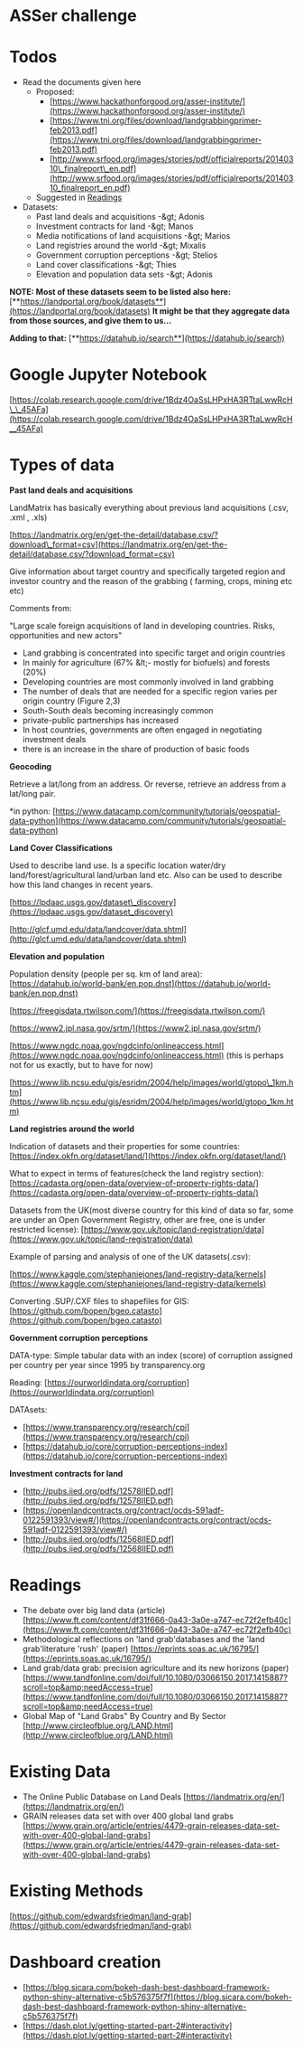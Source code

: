 # ASSer challenge

Todos
================

- Read the documents given here
  - Proposed:
    - [https://www.hackathonforgood.org/asser-institute/](https://www.hackathonforgood.org/asser-institute/)
    - [https://www.tni.org/files/download/landgrabbingprimer-feb2013.pdf](https://www.tni.org/files/download/landgrabbingprimer-feb2013.pdf)
    - [http://www.srfood.org/images/stories/pdf/officialreports/20140310\_finalreport\_en.pdf](http://www.srfood.org/images/stories/pdf/officialreports/20140310_finalreport_en.pdf)
  - Suggested in [Readings](#readings)
- Datasets:
  - Past land deals and acquisitions -\&gt; Adonis
  - Investment contracts for land -\&gt; Manos
  - Media notifications of land acquisitions -\&gt; Marios
  - Land registries around the world -\&gt; Mixalis
  - Government corruption perceptions -\&gt; Stelios
  - Land cover classifications -\&gt; Thies
  - Elevation and population data sets -\&gt; Adonis

**NOTE: Most of these datasets seem to be listed also here:** [**https://landportal.org/book/datasets**](https://landportal.org/book/datasets) **It might be that they aggregate data from those sources, and give them to us…**

**Adding to that:** [**https://datahub.io/search**](https://datahub.io/search)

Google Jupyter Notebook
================
[https://colab.research.google.com/drive/1Bdz4OaSsLHPxHA3RTtaLwwRcH\_\_45AFa](https://colab.research.google.com/drive/1Bdz4OaSsLHPxHA3RTtaLwwRcH__45AFa)

Types of data
================

**Past land deals and acquisitions**

LandMatrix has basically everything about previous land acquisitions (.csv, .xml , .xls)

[https://landmatrix.org/en/get-the-detail/database.csv/?download\_format=csv](https://landmatrix.org/en/get-the-detail/database.csv/?download_format=csv)

Give information about target country and specifically targeted region and investor country and the reason of the grabbing ( farming, crops, mining etc etc)

Comments from:

&quot;Large scale foreign acquisitions of land in developing countries. Risks, opportunities and new actors&quot;

- Land grabbing is concentrated into specific target and origin countries
- In mainly for agriculture (67%  \&lt;- mostly for biofuels) and forests (20%)
- Developing countries are most commonly involved in land grabbing
- The number of deals that are needed for a specific region varies per origin country (Figure 2,3)
- South-South deals becoming increasingly common
- private-public partnerships has increased
- In host countries, governments are often engaged in negotiating investment deals
-  there is an increase in the share of production of basic foods

**Geocoding**

Retrieve a lat/long from an address. Or reverse, retrieve an address from a lat/long pair.

\*in python: [https://www.datacamp.com/community/tutorials/geospatial-data-python](https://www.datacamp.com/community/tutorials/geospatial-data-python)

**Land Cover Classifications**

Used to describe land use. Is a specific location water/dry land/forest/agricultural land/urban land etc. Also can be used to describe how this land changes in recent years.

[https://lpdaac.usgs.gov/dataset\_discovery](https://lpdaac.usgs.gov/dataset_discovery)

[http://glcf.umd.edu/data/landcover/data.shtml](http://glcf.umd.edu/data/landcover/data.shtml)

**Elevation and population**

Population density (people per sq. km of land area): [https://datahub.io/world-bank/en.pop.dnst](https://datahub.io/world-bank/en.pop.dnst)

[https://freegisdata.rtwilson.com/](https://freegisdata.rtwilson.com/)

[https://www2.jpl.nasa.gov/srtm/](https://www2.jpl.nasa.gov/srtm/)

[https://www.ngdc.noaa.gov/ngdcinfo/onlineaccess.html](https://www.ngdc.noaa.gov/ngdcinfo/onlineaccess.html) (this is perhaps not for us exactly, but to have for now)

[https://www.lib.ncsu.edu/gis/esridm/2004/help/images/world/gtopo\_1km.htm](https://www.lib.ncsu.edu/gis/esridm/2004/help/images/world/gtopo_1km.htm)

**Land registries around the world**

Indication of datasets and their properties for some countries:[https://index.okfn.org/dataset/land/](https://index.okfn.org/dataset/land/)

What to expect in terms of features(check the land registry section): [https://cadasta.org/open-data/overview-of-property-rights-data/](https://cadasta.org/open-data/overview-of-property-rights-data/)

Datasets from the UK(most diverse country for this kind of data so far, some are under an Open Government Registry, other are free, one is under restricted license): [https://www.gov.uk/topic/land-registration/data](https://www.gov.uk/topic/land-registration/data)

Example of parsing and analysis of one of the UK datasets(.csv):

[https://www.kaggle.com/stephaniejones/land-registry-data/kernels](https://www.kaggle.com/stephaniejones/land-registry-data/kernels)

Converting .SUP/.CXF files to shapefiles for GIS: [https://github.com/bopen/bgeo.catasto](https://github.com/bopen/bgeo.catasto)

**Government corruption perceptions**

DATA-type: Simple tabular data with an index (score) of corruption assigned per country per year since 1995 by transparency.org

Reading: [https://ourworldindata.org/corruption](https://ourworldindata.org/corruption)

DATAsets:

- [https://www.transparency.org/research/cpi](https://www.transparency.org/research/cpi)
- [https://datahub.io/core/corruption-perceptions-index](https://datahub.io/core/corruption-perceptions-index)

**Investment contracts for land**
- [http://pubs.iied.org/pdfs/12578IIED.pdf](http://pubs.iied.org/pdfs/12578IIED.pdf)
- [https://openlandcontracts.org/contract/ocds-591adf-0122591393/view#/](https://openlandcontracts.org/contract/ocds-591adf-0122591393/view#/)
- [http://pubs.iied.org/pdfs/12568IIED.pdf](http://pubs.iied.org/pdfs/12568IIED.pdf)

Readings
================
- The debate over big land data (article)
[https://www.ft.com/content/df31f666-0a43-3a0e-a747-ec72f2efb40c](https://www.ft.com/content/df31f666-0a43-3a0e-a747-ec72f2efb40c)
- Methodological reflections on &#39;land grab&#39;databases and the &#39;land grab&#39;literature &#39;rush&#39; (paper)
[https://eprints.soas.ac.uk/16795/](https://eprints.soas.ac.uk/16795/)
- Land grab/data grab: precision agriculture and its new horizons (paper)
[https://www.tandfonline.com/doi/full/10.1080/03066150.2017.1415887?scroll=top&amp;needAccess=true](https://www.tandfonline.com/doi/full/10.1080/03066150.2017.1415887?scroll=top&amp;needAccess=true)
- Global Map of &quot;Land Grabs&quot; By Country and By Sector 
[http://www.circleofblue.org/LAND.html](http://www.circleofblue.org/LAND.html)

Existing Data
================
- The Online Public Database on Land Deals
[https://landmatrix.org/en/](https://landmatrix.org/en/)
- GRAIN releases data set with over 400 global land grabs [https://www.grain.org/article/entries/4479-grain-releases-data-set-with-over-400-global-land-grabs](https://www.grain.org/article/entries/4479-grain-releases-data-set-with-over-400-global-land-grabs)

Existing Methods
================
[https://github.com/edwardsfriedman/land-grab](https://github.com/edwardsfriedman/land-grab)

Dashboard creation
================
- [https://blog.sicara.com/bokeh-dash-best-dashboard-framework-python-shiny-alternative-c5b576375f7f](https://blog.sicara.com/bokeh-dash-best-dashboard-framework-python-shiny-alternative-c5b576375f7f)
- [https://dash.plot.ly/getting-started-part-2#interactivity](https://dash.plot.ly/getting-started-part-2#interactivity)
